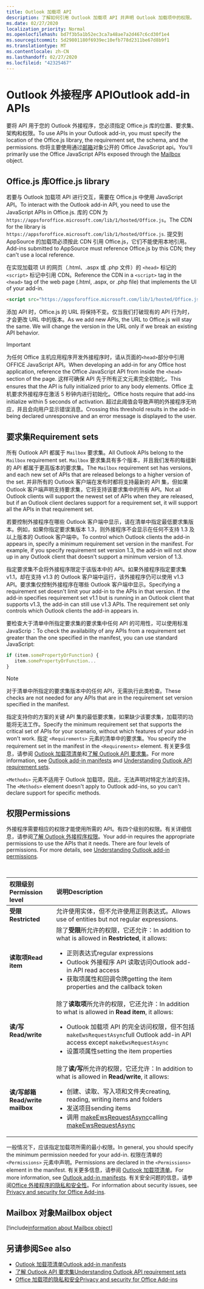 ```yaml
---
title: Outlook 加载项 API
description: 了解如何引用 Outlook 加载项 API 并声明 Outlook 加载项中的权限。
ms.date: 02/27/2020
localization_priority: Normal
ms.openlocfilehash: bd7f3b5a1b52ec3ca7a48ae7a2d467c6cd30f1e4
ms.sourcegitcommit: 5d29801180f6939ec10efb778d2311be67d8b9f1
ms.translationtype: MT
ms.contentlocale: zh-CN
ms.lasthandoff: 02/27/2020
ms.locfileid: "42325467"
---
```

# <a name="outlook-add-in-apis"></a><span data-ttu-id="a807c-103">Outlook 外接程序 API</span><span class="sxs-lookup"><span data-stu-id="a807c-103">Outlook add-in APIs</span></span>

<span data-ttu-id="a807c-104">要将 API 用于您的 Outlook 外接程序，您必须指定 Office.js 库的位置、要求集、架构和权限。</span><span class="sxs-lookup"><span data-stu-id="a807c-104">To use APIs in your Outlook add-in, you must specify the location of the Office.js library, the requirement set, the schema, and the permissions.</span></span> <span data-ttu-id="a807c-105">你将主要使用通过[邮箱](#mailbox-object)对象公开的 Office JavaScript api。</span><span class="sxs-lookup"><span data-stu-id="a807c-105">You'll primarily use the Office JavaScript APIs exposed through the [Mailbox](#mailbox-object) object.</span></span>

## <a name="officejs-library"></a><span data-ttu-id="a807c-106">Office.js 库</span><span class="sxs-lookup"><span data-stu-id="a807c-106">Office.js library</span></span>

<span data-ttu-id="a807c-107">若要与 Outlook 加载项 API 进行交互，需要在 Office.js 中使用 JavaScript API。</span><span class="sxs-lookup"><span data-stu-id="a807c-107">To interact with the Outlook add-in API, you need to use the JavaScript APIs in Office.js.</span></span> <span data-ttu-id="a807c-108">库的 CDN 为 `https://appsforoffice.microsoft.com/lib/1/hosted/Office.js`。</span><span class="sxs-lookup"><span data-stu-id="a807c-108">The CDN for the library is `https://appsforoffice.microsoft.com/lib/1/hosted/Office.js`.</span></span> <span data-ttu-id="a807c-109">提交到 AppSource 的加载项必须按此 CDN 引用 Office.js，它们不能使用本地引用。</span><span class="sxs-lookup"><span data-stu-id="a807c-109">Add-ins submitted to AppSource must reference Office.js by this CDN; they can't use a local reference.</span></span>

<span data-ttu-id="a807c-110">在实现加载项 UI 的网页（.html、.aspx 或 .php 文件）的 `<head>` 标记的 `<script>` 标记中引用 CDN。</span><span class="sxs-lookup"><span data-stu-id="a807c-110">Reference the CDN in a `<script>` tag in the `<head>` tag of the web page (.html, .aspx, or .php file) that implements the UI of your add-in.</span></span>

```HTML
<script src="https://appsforoffice.microsoft.com/lib/1/hosted/Office.js" type="text/javascript"></script>
```
<span data-ttu-id="a807c-p103">添加 API 时，Office.js 的 URL 将保持不变。仅当我们打破现有的 API 行为时，才会更改 URL 中的版本。</span><span class="sxs-lookup"><span data-stu-id="a807c-p103">As we add new APIs, the URL to Office.js will stay the same. We will change the version in the URL only if we break an existing API behavior.</span></span>

> [!IMPORTANT]
> <span data-ttu-id="a807c-113">为任何 Office 主机应用程序开发外接程序时，请从页面的`<head>`部分中引用 OFFICE JavaScript API。</span><span class="sxs-lookup"><span data-stu-id="a807c-113">When developing an add-in for any Office host application, reference the Office JavaScript API from inside the `<head>` section of the page.</span></span> <span data-ttu-id="a807c-114">这样可确保 API 先于所有正文元素完全初始化。</span><span class="sxs-lookup"><span data-stu-id="a807c-114">This ensures that the API is fully initialized prior to any body elements.</span></span> <span data-ttu-id="a807c-115">Office 主机要求外接程序在激活 5 秒钟内进行初始化。</span><span class="sxs-lookup"><span data-stu-id="a807c-115">Office hosts require that add-ins initialize within 5 seconds of activation.</span></span> <span data-ttu-id="a807c-116">超过此阈值会导致声明的外接程序无响应，并且会向用户显示错误消息。</span><span class="sxs-lookup"><span data-stu-id="a807c-116">Crossing this threshold results in the add-in being declared unresponsive and an error message is displayed to the user.</span></span>

## <a name="requirement-sets"></a><span data-ttu-id="a807c-117">要求集</span><span class="sxs-lookup"><span data-stu-id="a807c-117">Requirement sets</span></span>

<span data-ttu-id="a807c-118">所有 Outlook API 都属于 `Mailbox` 要求集。</span><span class="sxs-lookup"><span data-stu-id="a807c-118">All Outlook APIs belong to the `Mailbox` requirement set.</span></span> <span data-ttu-id="a807c-119">`Mailbox` 要求集具有多个版本，并且我们发布的每组新的 API 都属于更高版本的要求集。</span><span class="sxs-lookup"><span data-stu-id="a807c-119">The `Mailbox` requirement set has versions, and each new set of APIs that are released belongs to a higher version of the set.</span></span> <span data-ttu-id="a807c-120">并非所有的 Outlook 客户端在发布时都将支持最新的 API 集，但如果 Outlook 客户端声明支持要求集，它将支持该要求集中的所有 API。</span><span class="sxs-lookup"><span data-stu-id="a807c-120">Not all Outlook clients will support the newest set of APIs when they are released, but if an Outlook client declares support for a requirement set, it will support all the APIs in that requirement set.</span></span>

<span data-ttu-id="a807c-p106">若要控制外接程序在哪些 Outlook 客户端中显示，请在清单中指定最低要求集版本。例如，如果你指定要求集版本 1.3，则外接程序不会显示在任何不支持 1.3 及以上版本的 Outlook 客户端中。</span><span class="sxs-lookup"><span data-stu-id="a807c-p106">To control which Outlook clients the add-in appears in, specify a minimum requirement set version in the manifest. For example, if you specify requirement set version 1.3, the add-in will not show up in any Outlook client that doesn't support a minimum version of 1.3.</span></span>

<span data-ttu-id="a807c-p107">指定要求集不会将外接程序限定于该版本中的 API。如果外接程序指定要求集 v1.1，却在支持 v1.3 的 Outlook 客户端中运行，该外接程序仍可以使用 v1.3 API。要求集仅控制外接程序在哪些 Outlook 客户端中显示。</span><span class="sxs-lookup"><span data-stu-id="a807c-p107">Specifying a requirement set doesn't limit your add-in to the APIs in that version. If the add-in specifies requirement set v1.1 but is running in an Outlook client that supports v1.3, the add-in can still use v1.3 APIs. The requirement set only controls which Outlook clients the add-in appears in.</span></span>

<span data-ttu-id="a807c-126">要检查大于清单中所指定要求集的要求集中任何 API 的可用性，可以使用标准 JavaScrip：</span><span class="sxs-lookup"><span data-stu-id="a807c-126">To check the availability of any APIs from a requirement set greater than the one specified in the manifest, you can use standard JavaScript:</span></span>

```js
if (item.somePropertyOrFunction) {
   item.somePropertyOrFunction...  
}
```

> [!NOTE]
> <span data-ttu-id="a807c-127">对于清单中所指定的要求集版本中的任何 API，无需执行此类检查。</span><span class="sxs-lookup"><span data-stu-id="a807c-127">These checks are not needed for any APIs that are in the requirement set version specified in the manifest.</span></span>

<span data-ttu-id="a807c-128">指定支持你的方案的关键 API 集的最低要求集，如果缺少该要求集，加载项的功能将无法工作。</span><span class="sxs-lookup"><span data-stu-id="a807c-128">Specify the minimum requirement set that supports the critical set of APIs for your scenario, without which features of your add-in won't work.</span></span> <span data-ttu-id="a807c-129">指定 `<Requirements>` 元素的清单中的要求集。</span><span class="sxs-lookup"><span data-stu-id="a807c-129">You specify the requirement set in the manifest in the `<Requirements>` element.</span></span> <span data-ttu-id="a807c-130">有关更多信息，请参阅 [Outlook 加载项清单](manifests.md)和[了解 Outlook API 要求集](../reference/requirement-sets/outlook-api-requirement-sets.md)。</span><span class="sxs-lookup"><span data-stu-id="a807c-130">For more information, see [Outlook add-in manifests](manifests.md) and [Understanding Outlook API requirement sets](../reference/requirement-sets/outlook-api-requirement-sets.md).</span></span>

<span data-ttu-id="a807c-131">`<Methods>` 元素不适用于 Outlook 加载项，因此，无法声明对特定方法的支持。</span><span class="sxs-lookup"><span data-stu-id="a807c-131">The `<Methods>` element doesn't apply to Outlook add-ins, so you can't declare support for specific methods.</span></span>

## <a name="permissions"></a><span data-ttu-id="a807c-132">权限</span><span class="sxs-lookup"><span data-stu-id="a807c-132">Permissions</span></span>

<span data-ttu-id="a807c-p109">外接程序需要相应的权限才能使用所需的 API。有四个级别的权限。有关详细信息，请参阅[了解 Outlook 外接程序权限](understanding-outlook-add-in-permissions.md)。</span><span class="sxs-lookup"><span data-stu-id="a807c-p109">Your add-in requires the appropriate permissions to use the APIs that it needs. There are four levels of permissions. For more details, see [Understanding Outlook add-in permissions](understanding-outlook-add-in-permissions.md).</span></span>

<br/>

|<span data-ttu-id="a807c-136">权限级别</span><span class="sxs-lookup"><span data-stu-id="a807c-136">Permission level</span></span>|<span data-ttu-id="a807c-137">说明</span><span class="sxs-lookup"><span data-stu-id="a807c-137">Description</span></span>|
|:-----|:-----|
| <span data-ttu-id="a807c-138">**受限**</span><span class="sxs-lookup"><span data-stu-id="a807c-138">**Restricted**</span></span> | <span data-ttu-id="a807c-139">允许使用实体，但不允许使用正则表达式。</span><span class="sxs-lookup"><span data-stu-id="a807c-139">Allows use of entities but not regular expressions.</span></span> |
| <span data-ttu-id="a807c-140">**读取项**</span><span class="sxs-lookup"><span data-stu-id="a807c-140">**Read item**</span></span> | <span data-ttu-id="a807c-141">除了**受限**所允许的权限，它还允许：</span><span class="sxs-lookup"><span data-stu-id="a807c-141">In addition to what is allowed in **Restricted**, it allows:</span></span><ul><li><span data-ttu-id="a807c-142">正则表达式</span><span class="sxs-lookup"><span data-stu-id="a807c-142">regular expressions</span></span></li><li><span data-ttu-id="a807c-143">Outlook 外接程序 API 读取访问</span><span class="sxs-lookup"><span data-stu-id="a807c-143">Outlook add-in API read access</span></span></li><li><span data-ttu-id="a807c-144">获取项属性和回调令牌</span><span class="sxs-lookup"><span data-stu-id="a807c-144">getting the item properties and the callback token</span></span></li></ul> |
| <span data-ttu-id="a807c-145">**读/写**</span><span class="sxs-lookup"><span data-stu-id="a807c-145">**Read/write**</span></span> | <span data-ttu-id="a807c-146">除了**读取项**所允许的权限，它还允许：</span><span class="sxs-lookup"><span data-stu-id="a807c-146">In addition to what is allowed in **Read item**, it allows:</span></span><ul><li><span data-ttu-id="a807c-147">Outlook 加载项 API 的完全访问权限，但不包括 `makeEwsRequestAsync`</span><span class="sxs-lookup"><span data-stu-id="a807c-147">full Outlook add-in API access except `makeEwsRequestAsync`</span></span></li><li><span data-ttu-id="a807c-148">设置项属性</span><span class="sxs-lookup"><span data-stu-id="a807c-148">setting the item properties</span></span></li></ul> |
| <span data-ttu-id="a807c-149">**读/写邮箱**</span><span class="sxs-lookup"><span data-stu-id="a807c-149">**Read/write mailbox**</span></span> | <span data-ttu-id="a807c-150">除了**读/写**所允许的权限，它还允许：</span><span class="sxs-lookup"><span data-stu-id="a807c-150">In addition to what is allowed in **Read/write**, it allows:</span></span><ul><li><span data-ttu-id="a807c-151">创建、读取、写入项和文件夹</span><span class="sxs-lookup"><span data-stu-id="a807c-151">creating, reading, writing items and folders</span></span></li><li><span data-ttu-id="a807c-152">发送项目</span><span class="sxs-lookup"><span data-stu-id="a807c-152">sending items</span></span></li><li><span data-ttu-id="a807c-153">调用 [makeEwsRequestAsync](../reference/objectmodel/preview-requirement-set/office.context.mailbox.md#methods)</span><span class="sxs-lookup"><span data-stu-id="a807c-153">calling [makeEwsRequestAsync](../reference/objectmodel/preview-requirement-set/office.context.mailbox.md#methods)</span></span></li></ul> |

<span data-ttu-id="a807c-154">一般情况下，应该指定加载项所需的最小权限。</span><span class="sxs-lookup"><span data-stu-id="a807c-154">In general, you should specify the minimum permission needed for your add-in.</span></span> <span data-ttu-id="a807c-155">权限在清单的 `<Permissions>` 元素中声明。</span><span class="sxs-lookup"><span data-stu-id="a807c-155">Permissions are declared in the `<Permissions>` element in the manifest.</span></span> <span data-ttu-id="a807c-156">有关更多信息，请参阅 [Outlook 加载项清单](manifests.md)。</span><span class="sxs-lookup"><span data-stu-id="a807c-156">For more information, see [Outlook add-in manifests](manifests.md).</span></span> <span data-ttu-id="a807c-157">有关安全问题的信息，请参阅[Office 外接程序的隐私和安全性](../concepts/privacy-and-security.md)。</span><span class="sxs-lookup"><span data-stu-id="a807c-157">For information about security issues, see [Privacy and security for Office Add-ins](../concepts/privacy-and-security.md).</span></span>

## <a name="mailbox-object"></a><span data-ttu-id="a807c-158">Mailbox 对象</span><span class="sxs-lookup"><span data-stu-id="a807c-158">Mailbox object</span></span>

[!include[information about Mailbox object](../includes/mailbox-object-desc.md)]

## <a name="see-also"></a><span data-ttu-id="a807c-159">另请参阅</span><span class="sxs-lookup"><span data-stu-id="a807c-159">See also</span></span>

- [<span data-ttu-id="a807c-160">Outlook 加载项清单</span><span class="sxs-lookup"><span data-stu-id="a807c-160">Outlook add-in manifests</span></span>](manifests.md)
- [<span data-ttu-id="a807c-161">了解 Outlook API 要求集</span><span class="sxs-lookup"><span data-stu-id="a807c-161">Understanding Outlook API requirement sets</span></span>](../reference/requirement-sets/outlook-api-requirement-sets.md)
- [<span data-ttu-id="a807c-162">Office 加载项的隐私和安全</span><span class="sxs-lookup"><span data-stu-id="a807c-162">Privacy and security for Office Add-ins</span></span>](../concepts/privacy-and-security.md)
